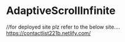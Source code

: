 # AdaptiveScrollInfinite
//for deployed site plz refer to the below site....
https://contactlist221b.netlify.com/
